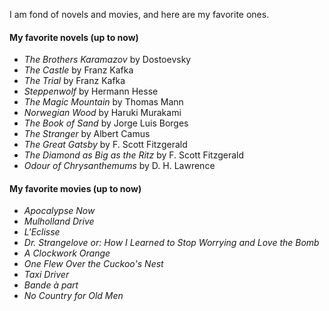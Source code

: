 I am fond of novels and movies, and here are my favorite ones.

#### My favorite novels (up to now)

- *The Brothers Karamazov* by Dostoevsky
- *The Castle* by Franz Kafka
- *The Trial* by Franz Kafka
- *Steppenwolf* by Hermann Hesse
- *The Magic Mountain* by Thomas Mann
- *Norwegian Wood* by Haruki Murakami
- *The Book of Sand* by Jorge Luis Borges
- *The Stranger* by Albert Camus
- *The Great Gatsby* by F. Scott Fitzgerald
- *The Diamond as Big as the Ritz* by F. Scott Fitzgerald
- *Odour of Chrysanthemums* by D. H. Lawrence


#### My favorite movies (up to now)

- *Apocalypse Now*
- *Mulholland Drive*
- *L'Eclisse*
- *Dr. Strangelove or: How I Learned to Stop Worrying and Love the Bomb*
- *A Clockwork Orange*
- *One Flew Over the Cuckoo's Nest*
- *Taxi Driver*
- *Bande à part*
- *No Country for Old Men*


